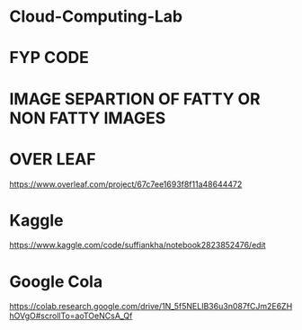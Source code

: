 # Cloud-Computing-Lab
# FYP CODE
# IMAGE SEPARTION OF FATTY OR NON FATTY IMAGES

# OVER LEAF
https://www.overleaf.com/project/67c7ee1693f8f11a48644472

# Kaggle
https://www.kaggle.com/code/suffiankha/notebook2823852476/edit

# Google Cola
https://colab.research.google.com/drive/1N_5f5NELIB36u3n087fCJm2E6ZHhOVgO#scrollTo=aoTOeNCsA_Qf
